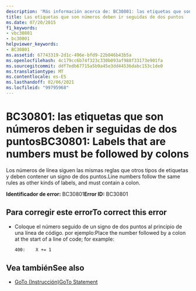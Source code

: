 ```yaml
---
description: 'Más información acerca de: BC30801: las etiquetas que son números deben ir seguidas de dos puntos'
title: Las etiquetas que son números deben ir seguidas de dos puntos
ms.date: 07/20/2015
f1_keywords:
- vbc30801
- bc30801
helpviewer_keywords:
- BC30801
ms.assetid: 67743319-2d1c-496e-bfd9-22b046b43b5a
ms.openlocfilehash: 4c179cc6b74f323c330b093af988f33173e901fa
ms.sourcegitcommit: ddf7edb67715a5b9a45e3dd44536dabc153c1de0
ms.translationtype: MT
ms.contentlocale: es-ES
ms.lasthandoff: 02/06/2021
ms.locfileid: "99795968"
---
```

# <a name="bc30801-labels-that-are-numbers-must-be-followed-by-colons"></a><span data-ttu-id="d2baa-103">BC30801: las etiquetas que son números deben ir seguidas de dos puntos</span><span class="sxs-lookup"><span data-stu-id="d2baa-103">BC30801: Labels that are numbers must be followed by colons</span></span>

<span data-ttu-id="d2baa-104">Los números de línea siguen las mismas reglas que otros tipos de etiquetas y deben contener un signo de dos puntos.</span><span class="sxs-lookup"><span data-stu-id="d2baa-104">Line numbers follow the same rules as other kinds of labels, and must contain a colon.</span></span>

 <span data-ttu-id="d2baa-105">**Identificador de error:** BC30801</span><span class="sxs-lookup"><span data-stu-id="d2baa-105">**Error ID:** BC30801</span></span>

## <a name="to-correct-this-error"></a><span data-ttu-id="d2baa-106">Para corregir este error</span><span class="sxs-lookup"><span data-stu-id="d2baa-106">To correct this error</span></span>

- <span data-ttu-id="d2baa-107">Coloque el número seguido de un signo de dos puntos al principio de una línea de código. por ejemplo:</span><span class="sxs-lookup"><span data-stu-id="d2baa-107">Place the number followed by a colon at the start of a line of code; for example:</span></span>

    ```vb
    400:    X += 1
    ```

## <a name="see-also"></a><span data-ttu-id="d2baa-108">Vea también</span><span class="sxs-lookup"><span data-stu-id="d2baa-108">See also</span></span>

- [<span data-ttu-id="d2baa-109">GoTo (Instrucción)</span><span class="sxs-lookup"><span data-stu-id="d2baa-109">GoTo Statement</span></span>](../statements/goto-statement.md)
